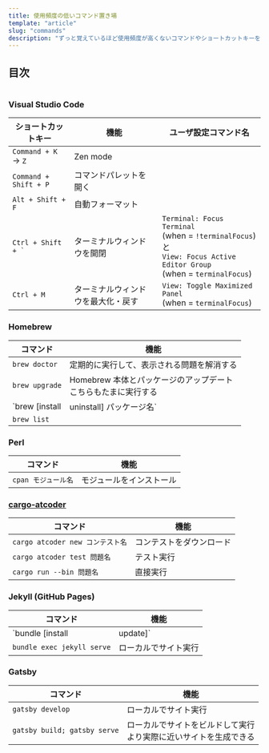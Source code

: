 ```yaml
---
title: 使用頻度の低いコマンド置き場
template: "article"
slug: "commands"
description: "ずっと覚えているほど使用頻度が高くないコマンドやショートカットキーをメモ代わりに書き留めておく場所。"
---
```


## 目次

```toc

```

### Visual Studio Code

| ショートカットキー             | 機能                               | ユーザ設定コマンド名                                                                                                        |
| ------------------------------ | ---------------------------------- | --------------------------------------------------------------------------------------------------------------------------- |
| `Command + K` → `Z`            | Zen mode                           |
| `Command + Shift + P`          | コマンドパレットを開く             |                                                                                                                             |
| `Alt + Shift + F`              | 自動フォーマット                   |                                                                                                                             |
| <code>Ctrl + Shift + \`</code> | ターミナルウィンドウを開閉         | `Terminal: Focus Terminal`<br>(when = `!terminalFocus`) と<br>`View: Focus Active Editor Group`<br>(when = `terminalFocus`) |
| `Ctrl + M`                     | ターミナルウィンドウを最大化・戻す | `View: Toggle Maximized Panel`<br>(when = `terminalFocus`)                                                                  |

### Homebrew

| コマンド                                | 機能                                                              |
| --------------------------------------- | ----------------------------------------------------------------- |
| `brew doctor`                           | 定期的に実行して、表示される問題を解消する                        |
| `brew upgrade`                          | Homebrew 本体とパッケージのアップデート<br>こちらもたまに実行する |
| `brew [install|uninstall] パッケージ名` |                                                                   |
| `brew list`                             |                                                                   |

### Perl

| コマンド            | 機能                     |
| ------------------- | ------------------------ |
| `cpan モジュール名` | モジュールをインストール |

### [cargo-atcoder](https://github.com/tanakh/cargo-atcoder)

| コマンド                         | 機能                     |
| -------------------------------- | ------------------------ |
| `cargo atcoder new コンテスト名` | コンテストをダウンロード |
| `cargo atcoder test 問題名`      | テスト実行               |
| `cargo run --bin 問題名`         | 直接実行                 |

### Jekyll (GitHub Pages)

| コマンド                   | 機能                                             |
| -------------------------- | ------------------------------------------------ |
| `bundle [install|update]`  | Gemfile 中の依存関係をインストール[アップデート] |
| `bundle exec jekyll serve` | ローカルでサイト実行                             |

### Gatsby

| コマンド                     | 機能                                                                 |
| ---------------------------- | -------------------------------------------------------------------- |
| `gatsby develop`             | ローカルでサイト実行                                                 |
| `gatsby build; gatsby serve` | ローカルでサイトをビルドして実行<br>より実際に近いサイトを生成できる |
